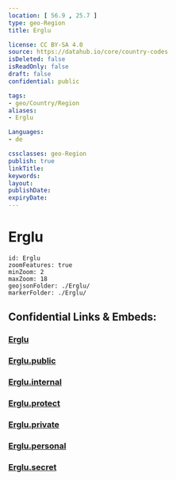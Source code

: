 ```yaml
---
location: [ 56.9 , 25.7 ] 
type: geo-Region
title: Erglu

license: CC BY-SA 4.0
source: https://datahub.io/core/country-codes
isDeleted: false
isReadOnly: false
draft: false
confidential: public

tags:
- geo/Country/Region
aliases:
- Erglu

Languages:
- de

cssclasses: geo-Region
publish: true
linkTitle: 
keywords: 
layout: 
publishDate: 
expiryDate: 
---
```


# Erglu

```leaflet
id: Erglu
zoomFeatures: true 
minZoom: 2 
maxZoom: 18
geojsonFolder: ./Erglu/
markerFolder: ./Erglu/
```


## Confidential Links & Embeds: 

### [Erglu](/_Standards/Earth/Continent/Europe/Europe~North/Latvia/Counties/Erglu.md) 

### [Erglu.public](/_public/Earth/Continent/Europe/Europe~North/Latvia/Counties/Erglu.public.md) 

### [Erglu.internal](/_internal/Earth/Continent/Europe/Europe~North/Latvia/Counties/Erglu.internal.md) 

### [Erglu.protect](/_protect/Earth/Continent/Europe/Europe~North/Latvia/Counties/Erglu.protect.md) 

### [Erglu.private](/_private/Earth/Continent/Europe/Europe~North/Latvia/Counties/Erglu.private.md) 

### [Erglu.personal](/_personal/Earth/Continent/Europe/Europe~North/Latvia/Counties/Erglu.personal.md) 

### [Erglu.secret](/_secret/Earth/Continent/Europe/Europe~North/Latvia/Counties/Erglu.secret.md)

